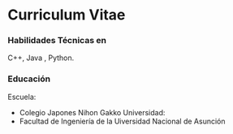 # Curriculum Vitae
### Habilidades Técnicas en
C++, Java , Python.
### Educación
Escuela:
- Colegio Japones Nihon Gakko
Universidad:
- Facultad de Ingeniería de la Uiversidad Nacional de Asunción
  


